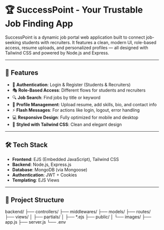 # 🏆 SuccessPoint - Your Trustable Job Finding App

SuccessPoint is a dynamic job portal web application built to connect job-seeking students with recruiters. It features a clean, modern UI, role-based access, resume uploads, and personalized profiles — all designed with Tailwind CSS and powered by Node.js and Express.

---

## 🌟 Features

- 🔐 **Authentication**: Login & Register (Students & Recruiters)
- 🎭 **Role-Based Access**: Different flows for students and recruiters
- 🔍 **Job Search**: Find jobs by title or keyword
- 📝 **Profile Management**: Upload resume, add skills, bio, and contact info
- ⚡ **Flash Messages**: For actions like login, logout, error handling
- 💻 **Responsive Design**: Fully optimized for mobile and desktop
- 🎨 **Styled with Tailwind CSS**: Clean and elegant design

---

## 🛠️ Tech Stack

- **Frontend**: EJS (Embedded JavaScript), Tailwind CSS
- **Backend**: Node.js, Express.js
- **Database**: MongoDB (via Mongoose)
- **Authentication**: JWT + Cookies
- **Templating**: EJS Views

---

## 📁 Project Structure

backend/
├── controllers/
├── middlewares/
├── models/
├── routes/
├── views/
│ ├── partials/
│ ├── *.ejs
├── public/
│ └── images/
├── app.js
├── server.js
└── .env


